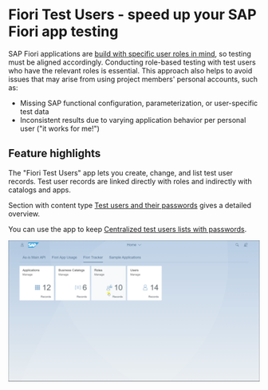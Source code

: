 # Fiori Test Users - speed up your SAP Fiori app testing 

SAP Fiori applications are [build with specific user roles in mind](https://experience.sap.com/fiori-design-web/design-principles/#rolebased), so testing must be aligned accordingly. Conducting role-based testing with test users who have the relevant roles is essential. This approach also helps to avoid issues that may arise from using project members' personal accounts, such as:

- Missing SAP functional configuration, parameterization, or user-specific test data
- Inconsistent results due to varying application behavior per personal user ("it works for me!")

## Feature highlights

The "Fiori Test Users" app lets you create, change, and list test user records. Test user records are linked directly with roles and indirectly with catalogs and apps.

Section with content type [Test users and their passwords](../tracked/SPS03/testusers.md) gives a detailed overview.

You can use the app to keep [Centralized test users lists with passwords](../usecases/posts/test-users.md).

[![](res/tu2.gif)](res/tu2.gif)